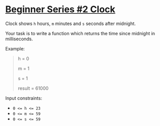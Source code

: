 # [Beginner Series #2 Clock](https://www.codewars.com/kata/55f9bca8ecaa9eac7100004a)

Clock shows `h` hours, `m` minutes and `s` seconds after midnight.

Your task is to write a function which returns the time since midnight in milliseconds.

Example:

> h = 0
>
> m = 1
>
> s = 1
>
> result = 61000

Input constraints:

- `0 <= h <= 23`
- `0 <= m <= 59`
- `0 <= s <= 59`
